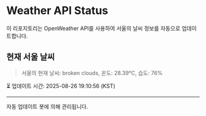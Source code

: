 
# Weather API Status

이 리포지토리는 OpenWeather API를 사용하여 서울의 날씨 정보를 자동으로 업데이트합니다.

## 현재 서울 날씨
> 서울의 현재 날씨: broken clouds, 온도: 28.39°C, 습도: 76%

⏳ 업데이트 시간: 2025-08-26 19:10:56 (KST)

---
자동 업데이트 봇에 의해 관리됩니다.

